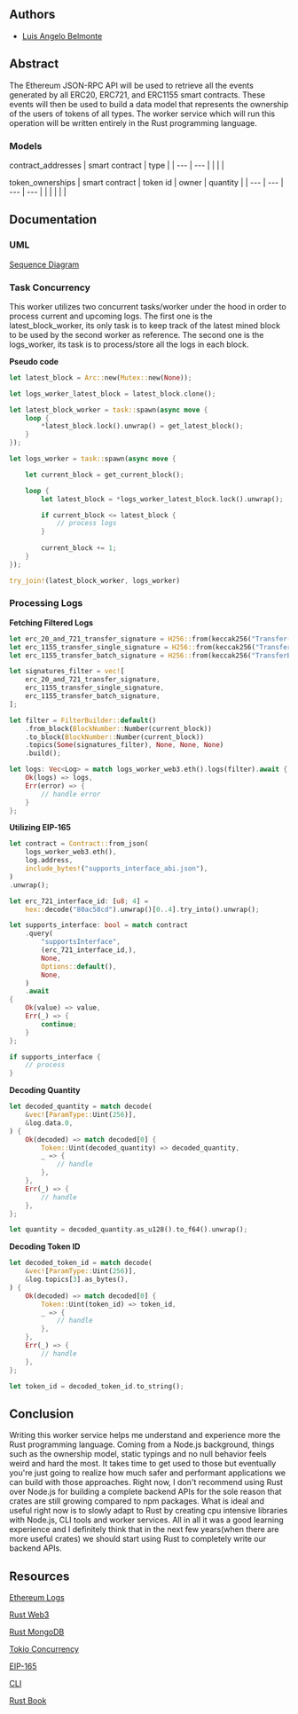 ## Authors

* [Luis Angelo Belmonte](https://github.com/lafbelmonte)

## Abstract

The Ethereum JSON-RPC API will be used to retrieve all the events generated by all ERC20, ERC721, and ERC1155 smart contracts. These events will then be used to build a data model that represents the ownership of the users of tokens of all types. The worker service which will run this operation will be written entirely in the Rust programming language.

### Models

contract_addresses
| smart contract | type |
| --- | --- |
|     |     |

token_ownerships
| smart contract | token id | owner | quantity |
| --- | --- | --- | --- |
|     |     |     |     |

## Documentation

### UML
[Sequence Diagram](https://lucid.app/lucidchart/3246471e-80c4-4707-91c5-59e80803c565/edit?invitationId=inv_1e716336-e72e-409a-9690-1025220264ab)

### Task Concurrency
This worker utilizes two concurrent tasks/worker under the hood in order to process current and upcoming logs. The first one is the latest_block_worker, its only task is to keep track of the latest mined block to be used by the second worker as reference. The second one is the logs_worker, its task is to process/store all the logs in each block. 

**Pseudo code**
```rust
let latest_block = Arc::new(Mutex::new(None));

let logs_worker_latest_block = latest_block.clone();

let latest_block_worker = task::spawn(async move {
    loop {
        *latest_block.lock().unwrap() = get_latest_block();
    }
});

let logs_worker = task::spawn(async move {

    let current_block = get_current_block();

    loop {
        let latest_block = *logs_worker_latest_block.lock().unwrap();

        if current_block <= latest_block {
            // process logs
        }
        
        current_block += 1;
    }
});

try_join!(latest_block_worker, logs_worker)
```

### Processing Logs
**Fetching Filtered Logs**
```rust
let erc_20_and_721_transfer_signature = H256::from(keccak256("Transfer(address,address,uint256)".as_bytes()));
let erc_1155_transfer_single_signature = H256::from(keccak256("TransferSingle(address,address,address,uint256,uint256)".as_bytes()));
let erc_1155_transfer_batch_signature = H256::from(keccak256("TransferBatch(addressaddress,address,uint256[],uint256[])".as_bytes()));

let signatures_filter = vec![
    erc_20_and_721_transfer_signature,
    erc_1155_transfer_single_signature,
    erc_1155_transfer_batch_signature,
];

let filter = FilterBuilder::default()
    .from_block(BlockNumber::Number(current_block))
    .to_block(BlockNumber::Number(current_block))
    .topics(Some(signatures_filter), None, None, None)
    .build();

let logs: Vec<Log> = match logs_worker_web3.eth().logs(filter).await {
    Ok(logs) => logs,
    Err(error) => {
        // handle error
    }
};
```

**Utilizing EIP-165**
```rust
let contract = Contract::from_json(
    logs_worker_web3.eth(),
    log.address,
    include_bytes!("supports_interface_abi.json"),
)
.unwrap();

let erc_721_interface_id: [u8; 4] =
    hex::decode("80ac58cd").unwrap()[0..4].try_into().unwrap();

let supports_interface: bool = match contract
    .query(
        "supportsInterface",
        (erc_721_interface_id,),
        None,
        Options::default(),
        None,
    )
    .await
{
    Ok(value) => value,
    Err(_) => {
        continue;
    }
};

if supports_interface {
    // process
}
```

**Decoding Quantity**
```rust
let decoded_quantity = match decode(
    &vec![ParamType::Uint(256)],
    &log.data.0,
) {
    Ok(decoded) => match decoded[0] {
        Token::Uint(decoded_quantity) => decoded_quantity,
        _ => {
            // handle
        },
    },
    Err(_) => {
        // handle
    },
};

let quantity = decoded_quantity.as_u128().to_f64().unwrap();
```

**Decoding Token ID**
```rust
let decoded_token_id = match decode(
    &vec![ParamType::Uint(256)],
    &log.topics[3].as_bytes(),
) {
    Ok(decoded) => match decoded[0] {
        Token::Uint(token_id) => token_id,
        _ => {
            // handle
        },
    },
    Err(_) => {
        // handle
    },
};

let token_id = decoded_token_id.to_string();
```

## Conclusion

Writing this worker service helps me understand and experience more the Rust programming language. Coming from a Node.js background, things such as the ownership model, static typings and no null behavior feels weird and hard the most. It takes time to get used to those but eventually you're just going to realize how much safer and performant applications we can build with those approaches. Right now, I don't recommend using Rust over Node.js for building a complete backend APIs for the sole reason that crates are still growing compared to npm packages. What is ideal and useful right now is to slowly adapt to Rust by creating cpu intensive libraries with Node.js, CLI tools and worker services. All in all it was a good learning experience and I definitely think that in the next few years(when there are more useful crates) we should start using Rust to completely write our backend APIs. 


## Resources

[Ethereum Logs](https://medium.com/mycrypto/understanding-event-logs-on-the-ethereum-blockchain-f4ae7ba50378)

[Rust Web3](https://tms-dev-blog.com/rust-web3-token-transactions-from-blocks/)

[Rust MongoDB](https://www.mongodb.com/developer/quickstart/rust-crud-tutorial/)

[Tokio Concurrency](https://docs.rs/tokio/0.2.4/tokio/task/index.html)

[EIP-165](https://eips.ethereum.org/EIPS/eip-165)

[CLI](https://docs.rs/clap/latest/clap/)

[Rust Book](https://doc.rust-lang.org/book/)